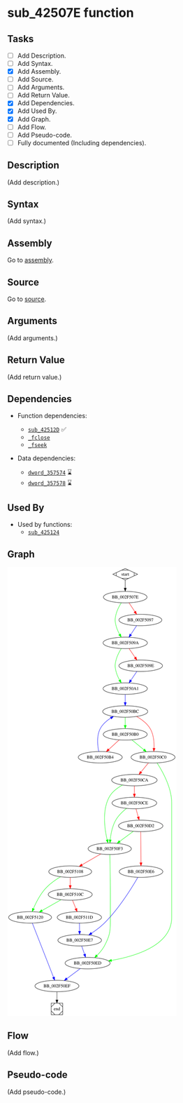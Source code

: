 # sub_42507E function

## Tasks

- [ ] Add Description.
- [ ] Add Syntax.
- [X] Add Assembly.
- [ ] Add Source.
- [ ] Add Arguments.
- [ ] Add Return Value.
- [X] Add Dependencies.
- [X] Add Used By.
- [X] Add Graph.
- [ ] Add Flow.
- [ ] Add Pseudo-code.
- [ ] Fully documented (Including dependencies).

## Description

(Add description.)

## Syntax

(Add syntax.)

## Assembly

Go to [assembly](../asm/sub_42507E.asm).

## Source

Go to [source](../cc/sub_42507E.cc).

## Arguments

(Add arguments.)

## Return Value

(Add return value.)

## Dependencies

* Function dependencies:
  * [`sub_42512D`](sub_42512D.md) ✅
  * [`_fclose`](_fclose.md)
  * [`_fseek`](_fseek.md)

* Data dependencies:
  * [`dword_357574`](dword_357574.md) ⌛
  * [`dword_357578`](dword_357578.md) ⌛

## Used By

* Used by functions:
  * [`sub_425124`](sub_425124.md)

## Graph

![sub_42507E Graph](../svg/sub_42507E.svg "sub_42507E Graph")

## Flow

(Add flow.)

## Pseudo-code

(Add pseudo-code.)


